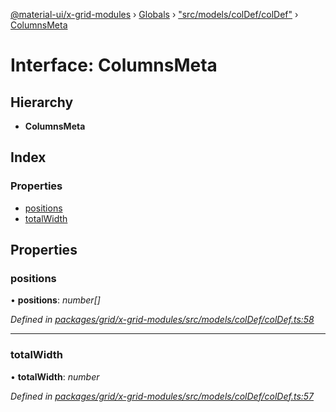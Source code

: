 [@material-ui/x-grid-modules](../README.md) › [Globals](../globals.md) › ["src/models/colDef/colDef"](../modules/_src_models_coldef_coldef_.md) › [ColumnsMeta](_src_models_coldef_coldef_.columnsmeta.md)

# Interface: ColumnsMeta

## Hierarchy

* **ColumnsMeta**

## Index

### Properties

* [positions](_src_models_coldef_coldef_.columnsmeta.md#positions)
* [totalWidth](_src_models_coldef_coldef_.columnsmeta.md#totalwidth)

## Properties

###  positions

• **positions**: *number[]*

*Defined in [packages/grid/x-grid-modules/src/models/colDef/colDef.ts:58](https://github.com/mui-org/material-ui-x/blob/a679779/packages/grid/x-grid-modules/src/models/colDef/colDef.ts#L58)*

___

###  totalWidth

• **totalWidth**: *number*

*Defined in [packages/grid/x-grid-modules/src/models/colDef/colDef.ts:57](https://github.com/mui-org/material-ui-x/blob/a679779/packages/grid/x-grid-modules/src/models/colDef/colDef.ts#L57)*
